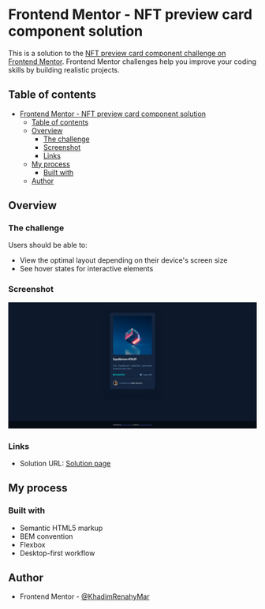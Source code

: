 # Frontend Mentor - NFT preview card component solution

This is a solution to the [NFT preview card component challenge on Frontend Mentor](https://www.frontendmentor.io/challenges/nft-preview-card-component-SbdUL_w0U). Frontend Mentor challenges help you improve your coding skills by building realistic projects. 

## Table of contents

- [Frontend Mentor - NFT preview card component solution](#frontend-mentor---nft-preview-card-component-solution)
  - [Table of contents](#table-of-contents)
  - [Overview](#overview)
    - [The challenge](#the-challenge)
    - [Screenshot](#screenshot)
    - [Links](#links)
  - [My process](#my-process)
    - [Built with](#built-with)
  - [Author](#author)

## Overview

### The challenge

Users should be able to:

- View the optimal layout depending on their device's screen size
- See hover states for interactive elements

### Screenshot

![](./images/result.png)

### Links

- Solution URL: [Solution page](https://khadimrenahymar.github.io/NFT-PreviewCard/)

## My process

### Built with

- Semantic HTML5 markup
- BEM convention
- Flexbox
- Desktop-first workflow

## Author

- Frontend Mentor - [@KhadimRenahyMar](https://www.frontendmentor.io/profile/KhadimRenahyMar)